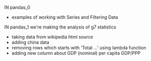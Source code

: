 IN pandas_0
* examples of working with Series and Filtering Data

IN pandas_1
we're making the analysis of g7 statistics
* taking data from wikipedia html source 
* adding china data
* removing rows which starts with 'Total ...' using lambda function
* adding new column about  GDP (nominal) per capita GDP/PPP
